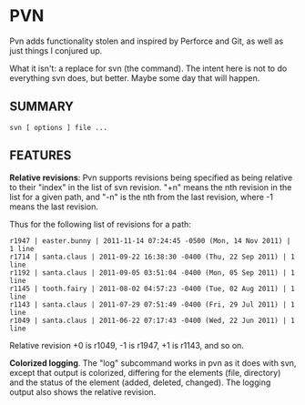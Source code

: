 PVN
===

Pvn adds functionality stolen and inspired by Perforce and Git, as well as just
things I conjured up.

What it isn't: a replace for svn (the command). The intent here is not to do
everything svn does, but better. Maybe some day that will happen.

SUMMARY
-------

    svn [ options ] file ...

FEATURES
--------

**Relative revisions**: Pvn supports revisions being specified as being relative
to their "index" in the list of svn revision. "+n" means the nth revision in
the list for a given path, and "-n" is the nth from the last revision, where
-1 means the last revision.

Thus for the following list of revisions for a path:

    r1947 | easter.bunny | 2011-11-14 07:24:45 -0500 (Mon, 14 Nov 2011) | 1 line
    r1714 | santa.claus | 2011-09-22 16:38:30 -0400 (Thu, 22 Sep 2011) | 1 line
    r1192 | santa.claus | 2011-09-05 03:51:04 -0400 (Mon, 05 Sep 2011) | 1 line
    r1145 | tooth.fairy | 2011-08-02 04:57:23 -0400 (Tue, 02 Aug 2011) | 1 line
    r1143 | santa.claus | 2011-07-29 07:51:49 -0400 (Fri, 29 Jul 2011) | 1 line
    r1049 | santa.claus | 2011-06-22 07:17:43 -0400 (Wed, 22 Jun 2011) | 1 line

Relative revision +0 is r1049, -1 is r1947, +1 is r1143, and so on.

**Colorized logging**. The "log" subcommand works in pvn as it does with svn,
except that output is colorized, differing for the elements (file, directory) and
the status of the element (added, deleted, changed). The logging output also
shows the relative revision.

